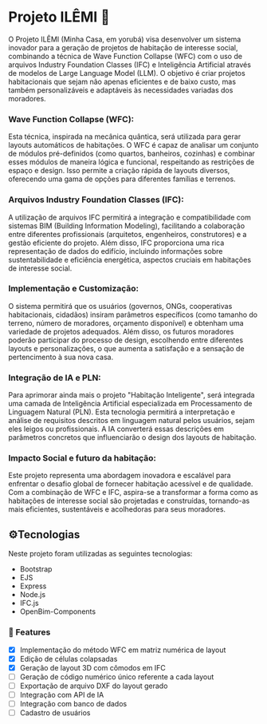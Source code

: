 # Projeto ILÊMI 🏡 
 O Projeto ILÊMI (Minha Casa, em yorubá) visa desenvolver um sistema inovador para a geração de projetos de habitação de interesse social, combinando a técnica de Wave Function Collapse (WFC) com o uso de arquivos Industry Foundation Classes (IFC) e Inteligência Artificial através de modelos de Large Language Model (LLM). O objetivo é criar projetos habitacionais que sejam não apenas eficientes e de baixo custo, mas também personalizáveis e adaptáveis às necessidades variadas dos moradores.

### Wave Function Collapse (WFC): 
 Esta técnica, inspirada na mecânica quântica, será utilizada para gerar layouts automáticos de habitações. O WFC é capaz de analisar um conjunto de módulos pré-definidos (como quartos, banheiros, cozinhas) e combinar esses módulos de maneira lógica e funcional, respeitando as restrições de espaço e design. Isso permite a criação rápida de layouts diversos, oferecendo uma gama de opções para diferentes famílias e terrenos.

### Arquivos Industry Foundation Classes (IFC): 
A utilização de arquivos IFC permitirá a integração e compatibilidade com sistemas BIM (Building Information Modeling), facilitando a colaboração entre diferentes profissionais (arquitetos, engenheiros, construtores) e a gestão eficiente do projeto. Além disso, IFC proporciona uma rica representação de dados do edifício, incluindo informações sobre sustentabilidade e eficiência energética, aspectos cruciais em habitações de interesse social.

### Implementação e Customização:
O sistema permitirá que os usuários (governos, ONGs, cooperativas habitacionais, cidadãos) insiram parâmetros específicos (como tamanho do terreno, número de moradores, orçamento disponível) e obtenham uma variedade de projetos adequados. Além disso, os futuros moradores poderão participar do processo de design, escolhendo entre diferentes layouts e personalizações, o que aumenta a satisfação e a sensação de pertencimento à sua nova casa.

### Integração de IA e PLN:
Para aprimorar ainda mais o projeto "Habitação Inteligente", será integrada uma camada de Inteligência Artificial especializada em Processamento de Linguagem Natural (PLN). Esta tecnologia permitirá a interpretação e análise de requisitos descritos em linguagem natural pelos usuários, sejam eles leigos ou profissionais. A IA converterá essas descrições em parâmetros concretos que influenciarão o design dos layouts de habitação.

### Impacto Social e futuro da habitação:
 Este projeto representa uma abordagem inovadora e escalável para enfrentar o desafio global de fornecer habitação acessível e de qualidade. Com a combinação de WFC e IFC, aspira-se a transformar a forma como as habitações de interesse social são projetadas e construídas, tornando-as mais eficientes, sustentáveis e acolhedoras para seus moradores.


## ⚙️Tecnologias
Neste projeto foram utilizadas as seguintes tecnologias:

- Bootstrap
- EJS
- Express
- Node.js
- IFC.js
- OpenBim-Components

### 📝 Features
- [X] Implementação do método WFC em matriz numérica de layout
- [X] Edição de células colapsadas
- [X] Geração de layout 3D com cômodos em IFC
- [ ] Geração de código numérico único referente a cada layout
- [ ] Exportação de arquivo DXF do layout gerado
- [ ] Integração com API de IA
- [ ] Integração com banco de dados
- [ ] Cadastro de usuários
